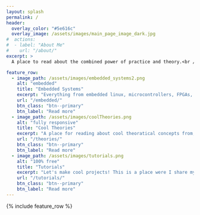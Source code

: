 ```yaml
---
layout: splash
permalink: /
header:
  overlay_color: "#5e616c"
  overlay_image: /assets/images/main_page_image_dark.jpg
#  actions:
#  - label: "About Me"
#    url: "/about/"
excerpt: >
  A place to read about the combined power of practice and theory.<br />

feature_row:
  - image_path: /assets/images/embedded_systems2.png
    alt: "embedded"
    title: "Embedded Systems"
    excerpt: "Everything from embedded linux, microcontrollers, FPGAs, and real-time systems can be found here."
    url: "/embedded/"
    btn_class: "btn--primary"
    btn_label: "Read more"
  - image_path: /assets/images/coolTheories.png
    alt: "fully responsive"
    title: "Cool Theories"
    excerpt: "A place for reading about cool theoratical concepts from, AI, statistics, fusion, image processing and control systems"
    url: "/theories/"
    btn_class: "btn--primary"
    btn_label: "Read more"
  - image_path: /assets/images/tutorials.png
    alt: "100% free"
    title: "Tutorials"
    excerpt: "Let's make cool projects! This is a place were I share my projects many of which combine the innate powers of practice and theory."
    url: "/tutorials/"
    btn_class: "btn--primary"
    btn_label: "Read more"      
---
```


{% include feature_row %}
